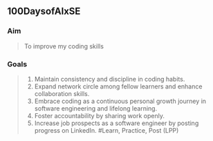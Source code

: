 ## 100DaysofAlxSE
### Aim
> To improve my coding skills
### Goals 
> 1. Maintain consistency and discipline in coding habits. 
> 2. Expand network circle among fellow learners and enhance collaboration skills. 
> 3. Embrace coding as a continuous personal growth journey in software engineering and lifelong learning. 
> 4. Foster accountability by sharing work openly. 
> 5. Increase job prospects as a software engineer by posting progress on LinkedIn. 
> #Learn, Practice, Post (LPP) 
